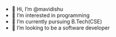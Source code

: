 - 👋 Hi, I’m @mavidishu
- 👀 I’m interested in programming
- 🌱 I’m currently pursuing B.Tech(CSE)
- 💞️ I’m looking to be a software developer
